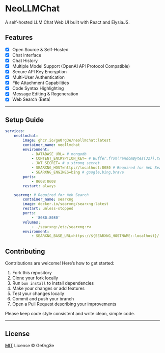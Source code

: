 # NeoLLMChat

A self-hosted LLM Chat Web UI built with React and ElysiaJS.

## Features

-   [x] Open Source & Self-Hosted
-   [x] Chat Interface
-   [x] Chat History
-   [x] Multiple Model Support (OpenAI API Protocol Compatible)
-   [x] Secure API Key Encryption
-   [x] Multi-User Authentication
-   [x] File Attachment Capabilities
-   [x] Code Syntax Highlighting
-   [x] Message Editing & Regeneration
-   [x] Web Search (Beta)

---

## Setup Guide

```yml
services:
    neollmchat:
        image: ghcr.io/ge0rg3e/neollmchat:latest
        container_name: neollmchat
        environment:
            - DATABASE_URL= # mongodb
            - CONTENT_ENCRYPTION_KEY= # Buffer.from(randomBytes(32)).toString('base64');
            - JWT_SECRET= # a strong secret
            - SEARXNG_HOST=http://localhost:8080 # Required for Web Search
            - SEARXNG_ENGINES=bing # google,bing,brave
        ports:
            - 8608:8608
        restart: always

    searxng: # Required for Web Search
        container_name: searxng
        image: docker.io/searxng/searxng:latest
        restart: unless-stopped
        ports:
            - '8080:8080'
        volumes:
            - ./searxng:/etc/searxng:rw
        environment:
            - SEARXNG_BASE_URL=https://${SEARXNG_HOSTNAME:-localhost}/
```

## Contributing

Contributions are welcome! Here’s how to get started:

1. Fork this repository
2. Clone your fork locally
3. Run `bun install` to install dependencies
4. Make your changes or add features
5. Test your changes locally
6. Commit and push your branch
7. Open a Pull Request describing your improvements

Please keep code style consistent and write clean, simple code.

---

## License

[MIT](LICENSE) License © Ge0rg3e
